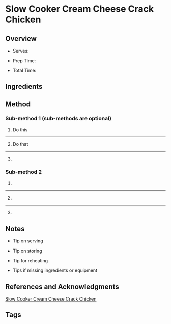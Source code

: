 # Slow Cooker Cream Cheese Crack Chicken

## Overview

- Serves:

- Prep Time:

- Total Time:

## Ingredients



## Method

### Sub-method 1 (sub-methods are optional)

1. Do this
---
2. Do that
---
3.

### Sub-method 2

1.
---
2.
---
3.

## Notes

- Tip on serving

- Tip on storing

- Tip for reheating

- Tips if missing ingredients or equipment

## References and Acknowledgments

[Slow Cooker Cream Cheese Crack Chicken](https://www.plainchicken.com/2019/02/slow-cooker-cream-cheese-crack-chicken.html)

## Tags


